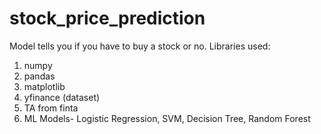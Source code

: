 # stock_price_prediction
Model tells you if you have to buy a stock or no.
Libraries used:
1. numpy
2. pandas
3. matplotlib
4. yfinance (dataset)
5. TA from finta
6. ML Models- Logistic Regression, SVM, Decision Tree, Random Forest
